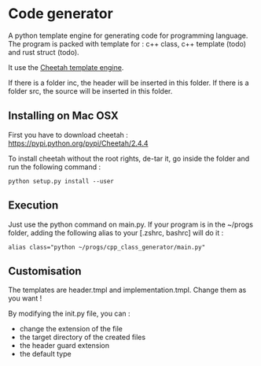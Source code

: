 # Code generator
A python template engine for generating code for programming language. The program is packed with template for : c++ class, c++ template (todo) and rust struct (todo).

It use the [Cheetah template engine](http://www.cheetahtemplate.org/index.html).

If there is a folder inc, the header will be inserted in this folder.
If there is a folder src, the source will be inserted in this folder.

## Installing on Mac OSX
First you have to download cheetah :
https://pypi.python.org/pypi/Cheetah/2.4.4

To install cheetah without the root rights, de-tar it, go inside the folder and run the following command :
```
python setup.py install --user
```

## Execution
Just use the python command on main.py. If your program is in the ~/progs folder, adding the following alias to your [.zshrc, bashrc] will do it :
```
alias class="python ~/progs/cpp_class_generator/main.py"
```

## Customisation
The templates are header.tmpl and implementation.tmpl. Change them as you want !

By modifying the init.py file, you can :
* change the extension of the file
* the target directory of the created files
* the header guard extension
* the default type

